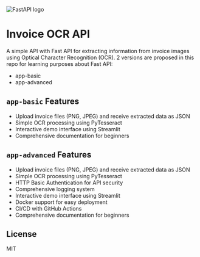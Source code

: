 ![FastAPI logo](https://fastapi.tiangolo.com/img/logo-margin/logo-teal.png) 

# Invoice OCR API
A simple API with Fast API for extracting information from invoice images using Optical Character Recognition (OCR).
2 versions are proposed in this repo for learning purposes about Fast API:

- app-basic
- app-advanced

## `app-basic` Features

- Upload invoice files (PNG, JPEG) and receive extracted data as JSON
- Simple OCR processing using PyTesseract
- Interactive demo interface using Streamlit
- Comprehensive documentation for beginners

## `app-advanced` Features

- Upload invoice files (PNG, JPEG) and receive extracted data as JSON
- Simple OCR processing using PyTesseract
- HTTP Basic Authentication for API security
- Comprehensive logging system
- Interactive demo interface using Streamlit
- Docker support for easy deployment
- CI/CD with GitHub Actions
- Comprehensive documentation for beginners

## License

MIT